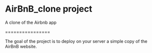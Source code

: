 # AirBnB_clone project
A clone of the Airbnb app

================

 The goal of the project is to deploy on your server a simple copy of the AirBnB website.